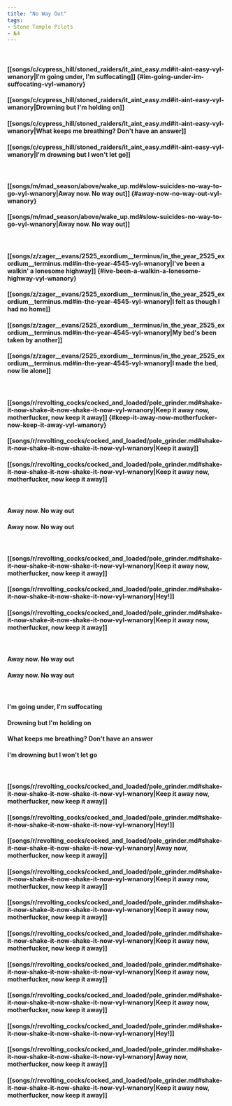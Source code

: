 ```yaml
---
title: "No Way Out"
tags:
- Stone Temple Pilots
- №4
---
```

&nbsp;
#### [[songs/c/cypress_hill/stoned_raiders/it_aint_easy.md#it-aint-easy-vyl-wnanory|I'm going under, I'm suffocating]] {#im-going-under-im-suffocating-vyl-wnanory}
#### [[songs/c/cypress_hill/stoned_raiders/it_aint_easy.md#it-aint-easy-vyl-wnanory|Drowning but I'm holding on]]
#### [[songs/c/cypress_hill/stoned_raiders/it_aint_easy.md#it-aint-easy-vyl-wnanory|What keeps me breathing? Don't have an answer]]
#### [[songs/c/cypress_hill/stoned_raiders/it_aint_easy.md#it-aint-easy-vyl-wnanory|I'm drowning but I won't let go]]
&nbsp;
#### [[songs/m/mad_season/above/wake_up.md#slow-suicides-no-way-to-go-vyl-wnanory|Away now. No way out]] {#away-now-no-way-out-vyl-wnanory}
#### [[songs/m/mad_season/above/wake_up.md#slow-suicides-no-way-to-go-vyl-wnanory|Away now. No way out]]
&nbsp;
#### [[songs/z/zager__evans/2525_exordium__terminus/in_the_year_2525_exordium__terminus.md#in-the-year-4545-vyl-wnanory|I've been a walkin' a lonesome highway]] {#ive-been-a-walkin-a-lonesome-highway-vyl-wnanory}
#### [[songs/z/zager__evans/2525_exordium__terminus/in_the_year_2525_exordium__terminus.md#in-the-year-4545-vyl-wnanory|I felt as though I had no home]]
#### [[songs/z/zager__evans/2525_exordium__terminus/in_the_year_2525_exordium__terminus.md#in-the-year-4545-vyl-wnanory|My bed's been taken by another]]
#### [[songs/z/zager__evans/2525_exordium__terminus/in_the_year_2525_exordium__terminus.md#in-the-year-4545-vyl-wnanory|I made the bed, now lie alone]]
&nbsp;
#### [[songs/r/revolting_cocks/cocked_and_loaded/pole_grinder.md#shake-it-now-shake-it-now-shake-it-now-vyl-wnanory|Keep it away now, motherfucker, now keep it away]] {#keep-it-away-now-motherfucker-now-keep-it-away-vyl-wnanory}
#### [[songs/r/revolting_cocks/cocked_and_loaded/pole_grinder.md#shake-it-now-shake-it-now-shake-it-now-vyl-wnanory|Keep it away]]
#### [[songs/r/revolting_cocks/cocked_and_loaded/pole_grinder.md#shake-it-now-shake-it-now-shake-it-now-vyl-wnanory|Keep it away now, motherfucker, now keep it away]]
&nbsp;
#### Away now. No way out
#### Away now. No way out
&nbsp;
#### [[songs/r/revolting_cocks/cocked_and_loaded/pole_grinder.md#shake-it-now-shake-it-now-shake-it-now-vyl-wnanory|Keep it away now, motherfucker, now keep it away]]
#### [[songs/r/revolting_cocks/cocked_and_loaded/pole_grinder.md#shake-it-now-shake-it-now-shake-it-now-vyl-wnanory|Hey!]]
#### [[songs/r/revolting_cocks/cocked_and_loaded/pole_grinder.md#shake-it-now-shake-it-now-shake-it-now-vyl-wnanory|Keep it away now, motherfucker, now keep it away]]
&nbsp;
#### Away now. No way out
#### Away now. No way out
&nbsp;
#### I'm going under, I'm suffocating
#### Drowning but I'm holding on
#### What keeps me breathing? Don't have an answer
#### I'm drowning but I won't let go
&nbsp;
#### [[songs/r/revolting_cocks/cocked_and_loaded/pole_grinder.md#shake-it-now-shake-it-now-shake-it-now-vyl-wnanory|Keep it away now, motherfucker, now keep it away]]
#### [[songs/r/revolting_cocks/cocked_and_loaded/pole_grinder.md#shake-it-now-shake-it-now-shake-it-now-vyl-wnanory|Hey!]]
#### [[songs/r/revolting_cocks/cocked_and_loaded/pole_grinder.md#shake-it-now-shake-it-now-shake-it-now-vyl-wnanory|Away now, motherfucker, now keep it away]]
#### [[songs/r/revolting_cocks/cocked_and_loaded/pole_grinder.md#shake-it-now-shake-it-now-shake-it-now-vyl-wnanory|Keep it away now, motherfucker, now keep it away]]
#### [[songs/r/revolting_cocks/cocked_and_loaded/pole_grinder.md#shake-it-now-shake-it-now-shake-it-now-vyl-wnanory|Keep it away now, motherfucker, now keep it away]]
#### [[songs/r/revolting_cocks/cocked_and_loaded/pole_grinder.md#shake-it-now-shake-it-now-shake-it-now-vyl-wnanory|Keep it away now, motherfucker, now keep it away]]
#### [[songs/r/revolting_cocks/cocked_and_loaded/pole_grinder.md#shake-it-now-shake-it-now-shake-it-now-vyl-wnanory|Keep it away now, motherfucker, now keep it away]]
#### [[songs/r/revolting_cocks/cocked_and_loaded/pole_grinder.md#shake-it-now-shake-it-now-shake-it-now-vyl-wnanory|Keep it away now, motherfucker, now keep it away]]
#### [[songs/r/revolting_cocks/cocked_and_loaded/pole_grinder.md#shake-it-now-shake-it-now-shake-it-now-vyl-wnanory|Hey!]]
#### [[songs/r/revolting_cocks/cocked_and_loaded/pole_grinder.md#shake-it-now-shake-it-now-shake-it-now-vyl-wnanory|Away now, motherfucker, now keep it away]]
#### [[songs/r/revolting_cocks/cocked_and_loaded/pole_grinder.md#shake-it-now-shake-it-now-shake-it-now-vyl-wnanory|Keep it away now, motherfucker, now keep it away]]
